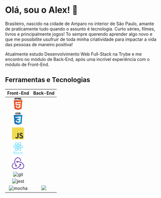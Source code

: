 # Olá, sou o Alex! 👋

Brasileiro, nascido na cidade de Amparo no interior de São Paulo, amante de praticamente tudo quando o assunto é tecnologia.
Curto séries, filmes, livros e principalmente jogos!
To sempre querendo aprender algo novo e que me possibilite usufruir de toda minha criatividade para impactar a vida das pessoas de maneiro positiva!

Atualmente estudo Desenvolvimento Web Full-Stack na Trybe e me encontro no módulo de Back-End, após uma incrível experiência com o módulo de Front-End.

## Ferramentas e Tecnologias

Front-End             |  Back-End
:-------------------------:|:-------------------------:
<img src="https://raw.githubusercontent.com/devicons/devicon/master/icons/html5/html5-original-wordmark.svg" alt="html5" width="40" height="40"/>|
<img src="https://raw.githubusercontent.com/devicons/devicon/master/icons/css3/css3-original-wordmark.svg" alt="css3" width="40" height="40"/>|
<img src="https://raw.githubusercontent.com/devicons/devicon/master/icons/javascript/javascript-original.svg" alt="javascript" width="40" height="40"/>|
<img src="https://raw.githubusercontent.com/devicons/devicon/master/icons/react/react-original-wordmark.svg" alt="react" width="40" height="40"/>|
<img src="https://raw.githubusercontent.com/devicons/devicon/master/icons/redux/redux-original.svg" alt="redux" width="40" height="40"/>|
<img src="https://www.vectorlogo.zone/logos/git-scm/git-scm-icon.svg" alt="git" width="40" height="40"/>|
<img src="https://www.vectorlogo.zone/logos/jestjsio/jestjsio-icon.svg" alt="jest" width="40" height="40"/>|
<img src="https://www.vectorlogo.zone/logos/mochajs/mochajs-icon.svg" alt="mocha" width="40" height="40"/>|![](https://...Ocean.png)

<!--
**alxedv/alxedv** is a ✨ _special_ ✨ repository because its `README.md` (this file) appears on your GitHub profile.

Here are some ideas to get you started:

- 🔭 I’m currently working on ...
- 🌱 I’m currently learning ...
- 👯 I’m looking to collaborate on ...
- 🤔 I’m looking for help with ...
- 💬 Ask me about ...
- 📫 How to reach me: ...
- 😄 Pronouns: ...
- ⚡ Fun fact: ...
-->
